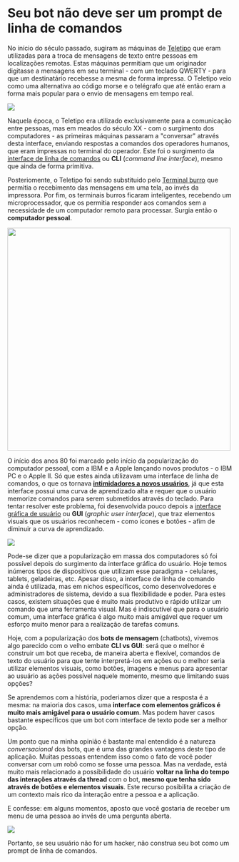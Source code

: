 Seu bot não deve ser um prompt de linha de comandos
===================================================

No início do século passado, sugiram as máquinas de [Teletipo](https://pt.wikipedia.org/wiki/Teletipo) que eram utilizadas para a troca de mensagens de texto entre pessoas em localizações remotas. Estas máquinas permitiam que um originador digitasse a mensagens em seu terminal - com um teclado QWERTY - para que um destinatário recebesse a mesma de forma impressa. O Teletipo veio como uma alternativa ao código morse e o telégrafo que até então eram a forma mais popular para o envio de mensagens em tempo real. 

<img src="https://upload.wikimedia.org/wikipedia/commons/8/89/WACsOperateTeletype.jpg"  />

Naquela época, o Teletipo era utilizado exclusivamente para a comunicação entre pessoas, mas em meados do século XX - com o surgimento dos computadores - as primeiras máquinas passaram a "conversar" através desta interface, enviando respostas a comandos dos operadores humanos, que eram impressas no terminal do operador. Este foi o surgimento da [interface de linha de comandos](https://pt.wikipedia.org/wiki/Interpretador_de_comandos) ou **CLI** (*command line interface*), mesmo que ainda de forma primitiva.

Posteriomente, o Teletipo foi sendo substituido pelo [Terminal burro](https://pt.wikipedia.org/wiki/Terminal_(inform%C3%A1tica)) que permitia o recebimento das mensagens em uma tela, ao invés da impressora. Por fim, os terminais burros ficaram inteligentes, recebendo um microprocessador, que os permitia responder aos comandos sem a necessidade de um computador remoto para processar. Surgia então o **computador pessoal**.

<img src="https://upload.wikimedia.org/wikipedia/commons/2/29/Linux_command-line._Bash._GNOME_Terminal._screenshot.png" width="500px" />

O início dos anos 80 foi marcado pelo início da popularização do computador pessoal, com a IBM e a Apple lançando novos produtos - o IBM PC e o Apple II. Só que estes ainda utilizavam uma interface de linha de comandos, o que os tornava [**intimidadores a novos usuários**](http://www.computerhope.com/issues/ch000619.htm), já que esta interface possui uma curva de aprendizado alta e requer que o usuário memorize comandos para serem submetidos através do teclado. Para tentar resolver este problema, foi desenvolvida pouco depois a [interface gráfica de usuário](https://pt.wikipedia.org/wiki/Interface_gr%C3%A1fica_do_utilizador) ou **GUI** (*graphic user interface*), que traz elementos visuais que os usuários reconhecem - como ícones e botões - afim de diminuir a curva de aprendizado.

<img src="https://upload.wikimedia.org/wikipedia/en/1/1d/Xerox_Star_8010_workstations.jpg" />

Pode-se dizer que a popularização em massa dos computadores só foi possível depois do surgimento da interface gráfica do usuário. Hoje temos inúmeros tipos de dispositivos que utilizam esse paradigma - celulares, tablets, geladeiras, etc. Apesar disso, a interface de linha de comando ainda é utilizada, mas em nichos específicos, como desenvolvedores e administradores de sistema, devido a sua flexibilidade e poder. Para estes casos, existem situações que é muito mais produtivo e rápido utilizar um comando que uma ferramenta visual. Mas é indiscutível que para o usuário comum, uma interface gráfica é algo muito mais amigável que requer um esforço muito menor para a realização de tarefas comuns.

Hoje, com a popularização dos **bots de mensagem** (chatbots), vivemos algo parecido com o velho embate **CLI vs GUI**: será que o melhor é construir um bot que receba, de maneira aberta e flexível, comandos de texto do usuário para que tente interpretá-los em ações ou o melhor seria utilizar elementos visuais, como botões, imagens e menus para apresentar ao usuário as ações possível naquele momento, mesmo que limitando suas opções?

Se aprendemos com a história, poderiamos dizer que a resposta é a mesma: na maioria dos casos, uma **interface com elementos gráficos é muito mais amigável para o usuário comum**. Mas podem haver casos bastante específicos que um bot com interface de texto pode ser a melhor opção. 

Um ponto que na minha opinião é bastante mal entendido é a natureza
*conversacional* dos bots, que é uma das grandes vantagens deste tipo de aplicação. Muitas pessoas entendem isso como o fato de você poder conversar com um robô como se fosse uma pessoa. Mas na verdade, está muito mais relacionado a possibilidade do usuário **voltar na linha do tempo das interações através da thread** com o bot, **mesmo que tenha sido através de botões e elementos visuais**. Este recurso posibilita a criação de um contexto mais rico da interação entre a pessoa e a aplicação. 

E confesse: em alguns momentos, aposto que você gostaria de receber um menu de uma pessoa ao invés de uma pergunta aberta.

<img src="http://i.imgur.com/VeG9BE3.png" />

Portanto, se seu usuário não for um hacker, não construa seu bot como um prompt de linha de comandos.
